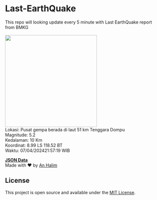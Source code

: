 # Last-EarthQuake
This repo will looking update every 5 minute with Last EarthQuake report from BMKG
<br>
<br>
<img src="https://static.bmkg.go.id/20240407215719.mmi.jpg" width="300"/>
<br>
Lokasi: Pusat gempa berada di laut 51 km Tenggara Dompu <br>
Magnitude: 5.2 <br>
Kedalaman: 10 Km <br>
Koordinat: 8.99 LS 118.52 BT <br>
Waktu: 07/04/202421:57:19 WIB <br>

<a href="./data/data.json">**JSON Data**</a>
<br>
Made with ❤️ by <a href="https://github.com/an-halim">An Halim</a>
## License

This project is open source and available under the [MIT License](LICENSE).
